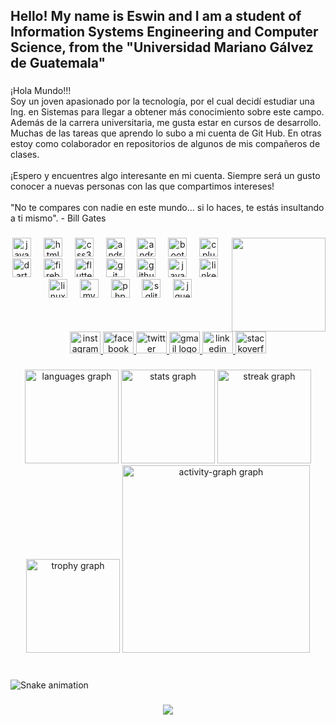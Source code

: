 <h2 align="left">Hello! My name is Eswin and I am a student of Information Systems Engineering and Computer Science, from the "Universidad Mariano Gálvez de Guatemala"</h2>

###

<p align="left">¡Hola Mundo!!! <br>Soy un joven apasionado por la tecnología, por el cual decidí estudiar una Ing. en Sistemas para llegar a obtener más conocimiento sobre este campo. Además de la carrera universitaria, me gusta estar en cursos de desarrollo. Muchas de las tareas que aprendo lo subo a mi cuenta de Git Hub. En otras estoy como colaborador en repositorios de algunos de mis compañeros de clases.<br><br>¡Espero y encuentres algo interesante en mi cuenta. Siempre será un gusto conocer a nuevas personas con las que compartimos intereses!<br><br>"No te compares con nadie en este mundo... si lo haces, te estás insultando a ti mismo". - Bill Gates</p>

###

<img align="right" height="150" src="https://media.giphy.com/media/v1.Y2lkPTc5MGI3NjExM3dzOWhxeTFocDdmMGd3Z3B4enNnMjU2YzdiN2RqZXlvbTYwMzhzNSZlcD12MV9naWZzX3NlYXJjaCZjdD1n/iIqmM5tTjmpOB9mpbn/giphy.gif"  />

###

<div align="center">
  <img src="https://cdn.jsdelivr.net/gh/devicons/devicon/icons/javascript/javascript-original.svg" height="30" alt="javascript logo"  />
  <img width="12" />
  <img src="https://cdn.jsdelivr.net/gh/devicons/devicon/icons/html5/html5-original.svg" height="30" alt="html5 logo"  />
  <img width="12" />
  <img src="https://cdn.jsdelivr.net/gh/devicons/devicon/icons/css3/css3-original.svg" height="30" alt="css3 logo"  />
  <img width="12" />
  <img src="https://cdn.jsdelivr.net/gh/devicons/devicon/icons/androidstudio/androidstudio-original.svg" height="30" alt="androidstudio logo"  />
  <img width="12" />
  <img src="https://cdn.jsdelivr.net/gh/devicons/devicon/icons/android/android-original.svg" height="30" alt="android logo"  />
  <img width="12" />
  <img src="https://cdn.jsdelivr.net/gh/devicons/devicon/icons/bootstrap/bootstrap-original.svg" height="30" alt="bootstrap logo"  />
  <img width="12" />
  <img src="https://cdn.jsdelivr.net/gh/devicons/devicon/icons/cplusplus/cplusplus-original.svg" height="30" alt="cplusplus logo"  />
  <img width="12" />
  <img src="https://cdn.jsdelivr.net/gh/devicons/devicon/icons/dart/dart-original.svg" height="30" alt="dart logo"  />
  <img width="12" />
  <img src="https://cdn.jsdelivr.net/gh/devicons/devicon/icons/firebase/firebase-plain.svg" height="30" alt="firebase logo"  />
  <img width="12" />
  <img src="https://cdn.jsdelivr.net/gh/devicons/devicon/icons/flutter/flutter-original.svg" height="30" alt="flutter logo"  />
  <img width="12" />
  <img src="https://cdn.jsdelivr.net/gh/devicons/devicon/icons/git/git-original.svg" height="30" alt="git logo"  />
  <img width="12" />
  <img src="https://cdn.jsdelivr.net/gh/devicons/devicon/icons/github/github-original.svg" height="30" alt="github logo"  />
  <img width="12" />
  <img src="https://cdn.jsdelivr.net/gh/devicons/devicon/icons/java/java-original.svg" height="30" alt="java logo"  />
  <img width="12" />
  <img src="https://cdn.jsdelivr.net/gh/devicons/devicon/icons/linkedin/linkedin-original.svg" height="30" alt="linkedin logo"  />
  <img width="12" />
  <img src="https://cdn.jsdelivr.net/gh/devicons/devicon/icons/linux/linux-original.svg" height="30" alt="linux logo"  />
  <img width="12" />
  <img src="https://cdn.jsdelivr.net/gh/devicons/devicon/icons/mysql/mysql-original.svg" height="30" alt="mysql logo"  />
  <img width="12" />
  <img src="https://cdn.jsdelivr.net/gh/devicons/devicon/icons/php/php-original.svg" height="30" alt="php logo"  />
  <img width="12" />
  <img src="https://cdn.jsdelivr.net/gh/devicons/devicon/icons/sqlite/sqlite-original.svg" height="30" alt="sqlite logo"  />
  <img width="12" />
  <img src="https://cdn.jsdelivr.net/gh/devicons/devicon/icons/jquery/jquery-original.svg" height="30" alt="jquery logo"  />
</div>

###

<br clear="both">

<div align="center">
  <a href="https://instagram.com/eswin_poroj1" target="_blank">
    <img src="https://raw.githubusercontent.com/maurodesouza/profile-readme-generator/master/src/assets/icons/social/instagram/default.svg" width="49" height="35" alt="instagram logo"  />
  </a>
  <a href="https://fb.com/estuardo.poroj.37" target="_blank">
    <img src="https://raw.githubusercontent.com/maurodesouza/profile-readme-generator/master/src/assets/icons/social/facebook/default.svg" width="49" height="35" alt="facebook logo"  />
  </a>
  <a href="https://twitter.com/@porojcastro" target="_blank">
    <img src="https://raw.githubusercontent.com/maurodesouza/profile-readme-generator/master/src/assets/icons/social/twitter/default.svg" width="49" height="35" alt="twitter logo"  />
  </a>
  <a href="estuardoporoj49@gmail.com" target="_blank">
    <img src="https://raw.githubusercontent.com/maurodesouza/profile-readme-generator/master/src/assets/icons/social/gmail/default.svg" width="49" height="35" alt="gmail logo"  />
  </a>
  <a href="https://www.linkedin.com/in/eswin-stuard-poroj-castro/" target="_blank">
    <img src="https://raw.githubusercontent.com/maurodesouza/profile-readme-generator/master/src/assets/icons/social/linkedin/default.svg" width="49" height="35" alt="linkedin logo"  />
  </a>
  <a href="https://stackoverflow.com/users/338248" target="_blank">
    <img src="https://raw.githubusercontent.com/maurodesouza/profile-readme-generator/master/src/assets/icons/social/stackoverflow/default.svg" width="49" height="35" alt="stackoverflow logo"  />
  </a>
</div>

###

<div align="center">
  <img src="https://github-readme-stats.vercel.app/api/top-langs?username=Eswin-Poroj&locale=es&hide_title=false&layout=compact&card_width=320&langs_count=6&theme=onedark&hide_border=true&order=2" height="150" alt="languages graph"  />
  <img src="https://github-readme-stats.vercel.app/api?username=Eswin-Poroj&hide_title=false&hide_rank=false&show_icons=true&include_all_commits=true&count_private=true&disable_animations=false&theme=dracula&locale=es&hide_border=true&order=1" height="150" alt="stats graph"  />
  <img src="https://streak-stats.demolab.com?user=Eswin-Poroj&locale=es&mode=weekly&theme=dracula&hide_border=true&border_radius=5&date_format=j%20M%5B%20Y%5D&order=3" height="150" alt="streak graph"  />
  <img src="https://github-profile-trophy.vercel.app?username=Eswin-Poroj&theme=dracula&column=-1&row=1&margin-w=8&margin-h=8&no-bg=false&no-frame=true&order=4" height="150" alt="trophy graph"  />
  <img src="https://github-readme-activity-graph.vercel.app/graph?username=Eswin-Poroj&radius=16&theme=elegant&area=true&order=5&custom_title=Gr%C3%A1fica%20de%20Contribuciones&hide_title=false&hide_border=false" height="300" alt="activity-graph graph"  />
</div>

###

<br clear="both">

<img src="https://raw.githubusercontent.com/Eswin-Poroj/Eswin-Poroj/output/snake.svg" alt="Snake animation" />

###

<div align="center">
  <img src="https://profile-counter.glitch.me/Eswin-Poroj/count.svg?"  />
</div>

###
